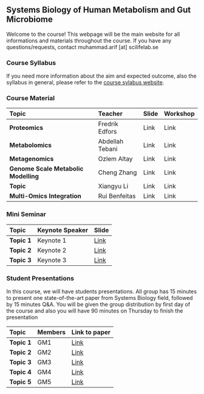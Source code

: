 ##  Systems Biology of Human Metabolism and Gut Microbiome

Welcome to the course! This webpage will be the main website for all informations and materials throughout the course. If you have any questions/requests, contact muhammad.arif [at] scilifelab.se

### Course Syllabus

If you need more information about the aim and expected outcome, also the syllabus in general, please refer to the [course sylabus website](http://sysmedicine.com/courses/phd2020/).

### Course Material
| Topic| Teacher| Slide| Workshop|
|:-|:-|:-|:-|
| **Proteomics**| Fredrik Edfors| Link | Link  |
| **Metabolomics**| Abdellah Tebani| Link | Link  |
| **Metagenomics**| Ozlem Altay| Link | Link  |
| **Genome Scale Metabolic Modelling**| Cheng Zhang | Link | Link  |
| **Topic**| Xiangyu Li | Link | Link  |
| **Multi-Omics Integration**| Rui Benfeitas| Link | Link  |

### Mini Seminar

| Topic        | Keynote Speaker | Slide|
|:-|:-|:-|
| **Topic 1**| Keynote 1| [Link](https://github.com/sysmedicine/phd2020/raw/master/miniSeminar/keynote1.pptx) |
| **Topic 2**| Keynote 2| [Link](https://github.com/sysmedicine/phd2020/raw/master/miniSeminar/keynote2.pptx)  |
| **Topic 3**| Keynote 3| [Link](https://github.com/sysmedicine/phd2020/raw/master/miniSeminar/keynote3.pptx)  |

### Student Presentations
In this course, we will have students presentations. All group has 15 minutes to present one state-of-the-art paper from Systems Biology field, followed by 15 minutes Q&A. You will be given the group distribution by first day of the course and also you will have 90 minutes on Thursday to finish the presentation

| Topic        | Members | Link to paper|
|:-|:-|:-|
| **Topic 1**| GM1 | [Link](https://github.com/sysmedicine/phd2020/raw/master/papers/paper1.pdf)  |
| **Topic 2**| GM2 | [Link](https://github.com/sysmedicine/phd2020/raw/master/papers/paper2.pdf)  |
| **Topic 3**| GM3 | [Link](https://github.com/sysmedicine/phd2020/raw/master/papers/paper3.pdf)  |
| **Topic 4**| GM4 | [Link](https://github.com/sysmedicine/phd2020/raw/master/papers/paper4.pdf)  |
| **Topic 5**| GM5 | [Link](https://github.com/sysmedicine/phd2020/raw/master/papers/paper5.pdf)  |

